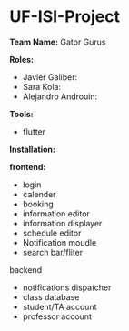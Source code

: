 # UF-ISI-Project

**Team Name:** Gator Gurus

**Roles:**
- Javier Galiber: 
- Sara Kola: 
- Alejandro Androuin:

**Tools:**
- flutter

**Installation:**



**frontend:**
- login
- calender
- booking
- information editor
- information displayer
- schedule editor
- Notification moudle
- search bar/fliter

backend
- notifications dispatcher
- class database
- student/TA account
- professor account
